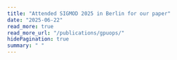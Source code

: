 ```yaml
---
title: "Attended SIGMOD 2025 in Berlin for our paper"
date: "2025-06-22"
read_more: true
read_more_url: "/publications/gpuops/"
hidePagination: true
summary: " "
---
```




